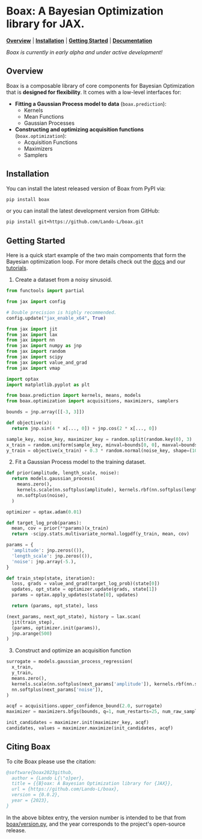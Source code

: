 # Boax: A Bayesian Optimization library for JAX.

[**Overview**](#overview)
| [**Installation**](#installation)
| [**Getting Started**](#getting-started)
| [**Documentation**](https://boax.readthedocs.io/en/latest/)

*Boax is currently in early alpha and under active development!*

## Overview

Boax is a composable library of core components for Bayesian Optimization
that is **designed for flexibility**. It comes with a low-level interfaces for:

* **Fitting a Gaussian Process model to data** (`boax.prediction`):
  * Kernels
  * Mean Functions
  * Gaussian Processes
* **Constructing and optimizing acquisition functions** (`boax.optimization`):
  * Acquisition Functions
  * Maximizers
  * Samplers

## Installation

You can install the latest released version of Boax from PyPI via:

```sh
pip install boax
```

or you can install the latest development version from GitHub:

```sh
pip install git+https://github.com/Lando-L/boax.git
```

## Getting Started

Here is a quick start example of the two main compoments that form the Bayesian optimization loop.
For more details check out the [docs](https://boax.readthedocs.io/en/latest/) and our [tutorials](https://github.com/Lando-L/boax/blob/main/examples).

1. Create a dataset from a noisy sinusoid.

```python
from functools import partial

from jax import config

# Double precision is highly recommended.
config.update("jax_enable_x64", True)

from jax import jit
from jax import lax
from jax import nn
from jax import numpy as jnp
from jax import random
from jax import scipy
from jax import value_and_grad
from jax import vmap

import optax
import matplotlib.pyplot as plt

from boax.prediction import kernels, means, models
from boax.optimization import acquisitions, maximizers, samplers

bounds = jnp.array([[-3, 3]])

def objective(x):
  return jnp.sin(4 * x[..., 0]) + jnp.cos(2 * x[..., 0])

sample_key, noise_key, maximizer_key = random.split(random.key(0), 3)
x_train = random.uniform(sample_key, minval=bounds[0, 0], maxval=bounds[0, 1], shape=(10, 1))
y_train = objective(x_train) + 0.3 * random.normal(noise_key, shape=(10,))
```

2. Fit a Gaussian Process model to the training dataset.

```python
def prior(amplitude, length_scale, noise):
  return models.gaussian_process(
    means.zero(),
    kernels.scale(nn.softplus(amplitude), kernels.rbf(nn.softplus(length_scale))),
    nn.softplus(noise),
  )

optimizer = optax.adam(0.01)

def target_log_prob(params):
  mean, cov = prior(**params)(x_train)
  return -scipy.stats.multivariate_normal.logpdf(y_train, mean, cov)

params = {
  'amplitude': jnp.zeros(()),
  'length_scale': jnp.zeros(()),
  'noise': jnp.array(-5.),
}

def train_step(state, iteration):
  loss, grads = value_and_grad(target_log_prob)(state[0])
  updates, opt_state = optimizer.update(grads, state[1])
  params = optax.apply_updates(state[0], updates)

  return (params, opt_state), loss

(next_params, next_opt_state), history = lax.scan(
  jit(train_step),
  (params, optimizer.init(params)),
  jnp.arange(500)
)
```

3. Construct and optimize an acquisition function
```python
surrogate = models.gaussian_process_regression(
  x_train,
  y_train,
  means.zero(),
  kernels.scale(nn.softplus(next_params['amplitude']), kernels.rbf(nn.softplus(next_params['length_scale']))),
  nn.softplus(next_params['noise']),
)

acqf = acquisitions.upper_confidence_bound(2.0, surrogate)
maximizer = maximizers.bfgs(bounds, q=1, num_restarts=25, num_raw_samples=500)

init_candidates = maximizer.init(maximizer_key, acqf)
candidates, values = maximizer.maximize(init_candidates, acqf)
```

## Citing Boax

To cite Boax please use the citation:

```bibtex
@software{boax2023github,
  author = {Lando L{\"o}per},
  title = {{B}oax: A Bayesian Optimization library for {JAX}},
  url = {https://github.com/Lando-L/boax},
  version = {0.0.2},
  year = {2023},
}
```

In the above bibtex entry, the version number
is intended to be that from [boax/version.py](https://github.com/Lando-L/boax/blob/main/boax/version.py), and the year corresponds to the project's open-source release.
